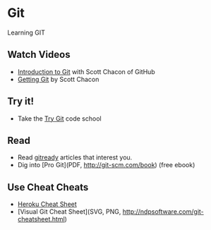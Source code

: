 Git
===

Learning GIT

Watch Videos
------------
* [Introduction to Git](http://www.youtube.com/watch?v=ZDR433b0HJY) with Scott Chacon of GitHub
* [Getting Git](http://vimeo.com/14629850) by Scott Chacon

Try it!
-------
* Take the [Try Git](http://try.github.com/levels/1/challenges/1) code school

Read
---------
* Read [gitready](http://gitready.com) articles that interest you.
* Dig into [Pro Git](PDF, http://git-scm.com/book) (free ebook)

Use Cheat Cheats
------------
* [Heroku Cheat Sheet](https://na1.salesforce.com/help/doc/en/salesforce_git_developer_cheatsheet.pdf)
* [Visual Git Cheat Sheet](SVG, PNG, http://ndpsoftware.com/git-cheatsheet.html)